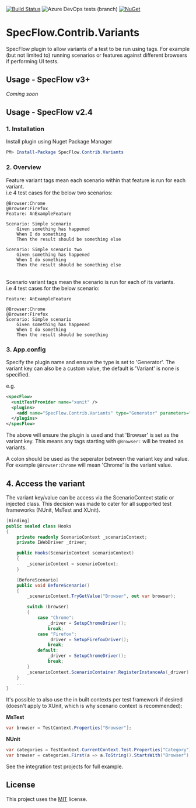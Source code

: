 [![Build Status](https://dev.azure.com/totaltestltd/Total%20Test/_apis/build/status/TotalTest.SpecFlow.Contrib.Variants?branchName=release)](https://dev.azure.com/totaltestltd/Total%20Test/_build/latest?definitionId=5&branchName=release)
![Azure DevOps tests (branch)](https://img.shields.io/azure-devops/tests/totaltestltd/Total%20Test/5/release)
[![NuGet](https://img.shields.io/nuget/v/specflow.contrib.variants.svg)](https://nuget.org/packages/specflow.contrib.variants)

# SpecFlow.Contrib.Variants
SpecFlow plugin to allow variants of a test to be run using tags.
For example (but not limited to) running scenarios or features against different browsers if performing UI tests. 

## Usage - SpecFlow v3+
_Coming soon_

## Usage - SpecFlow v2.4

### 1. Installation

Install plugin using Nuget Package Manager

```powershell
PM> Install-Package SpecFlow.Contrib.Variants
```

### 2. Overview
Feature variant tags mean each scenario within that feature is run for each variant.
\
i.e 4 test cases for the below two scenarios:
```gherkin
@Browser:Chrome
@Browser:Firefox
Feature: AnExampleFeature

Scenario: Simple scenario
	Given something has happened
	When I do something
	Then the result should be something else

Scenario: Simple scenario two
	Given something has happened
	When I do something
	Then the result should be something else
```
\
Scenario variant tags mean the scenario is run for each of its variants.
\
i.e 4 test cases for the below scenario:
```gherkin
Feature: AnExampleFeature

@Browser:Chrome
@Browser:Firefox
Scenario: Simple scenario
	Given something has happened
	When I do something
	Then the result should be something
```

### 3. App.config
Specify the plugin name and ensure the type is set to 'Generator'. The variant key can also be a custom value, the default is 'Variant' is none is specified.

e.g. 
```XML
<specFlow>
  <unitTestProvider name="xunit" />
  <plugins>
    <add name="SpecFlow.Contrib.Variants" type="Generator" parameters="Browser" />
  </plugins>
</specFlow>
 ```
The above will ensure the plugin is used and that 'Browser' is set as the variant key. This means any tags starting with `@Browser:` will be treated as variants. 

A colon should be used as the seperator between the variant key and value. For example `@Browser:Chrome` will mean 'Chrome' is the variant value.

## 4. Access the variant
The variant key/value can be access via the ScenarioContext static or injected class. This decision was made to cater for all supported test frameworks (NUnit, MsTest and XUnit).

```csharp
[Binding]
public sealed class Hooks
{
    private readonly ScenarioContext _scenarioContext;
    private IWebDriver _driver;

    public Hooks(ScenarioContext scenarioContext)
    {
        _scenarioContext = scenarioContext;
    }

    [BeforeScenario]
    public void BeforeScenario()
    {
        _scenarioContext.TryGetValue("Browser", out var browser);

        switch (browser)
        {
            case "Chrome":
                _driver = SetupChromeDriver();
                break;
            case "Firefox":
                _driver = SetupFirefoxDriver();
                break;
            default:
                _driver = SetupChromeDriver();
                break;
        }
        _scenarioContext.ScenarioContainer.RegisterInstanceAs(_driver);
    }
    ...
}
```

It's possible to also use the in built contexts per test framework if desired (doesn't apply to XUnit, which is why scenario context is recommended):

__MsTest__
```csharp
var browser = TestContext.Properties["Browser"];
```

__NUnit__
```csharp
var categories = TestContext.CurrentContext.Test.Properties["Category"];
var browser = categories.First(a => a.ToString().StartsWith("Browser").ToString().Split(':')[1];
```

See the integration test projects for full example.

## License
This project uses the [MIT](https://choosealicense.com/licenses/mit/) license.